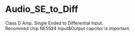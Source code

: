 # Audio_SE_to_Diff
Class D Amp. Single Ended to Differential Input.<br>
Recommed chip NE5534
Input&Output capcitor is important.
